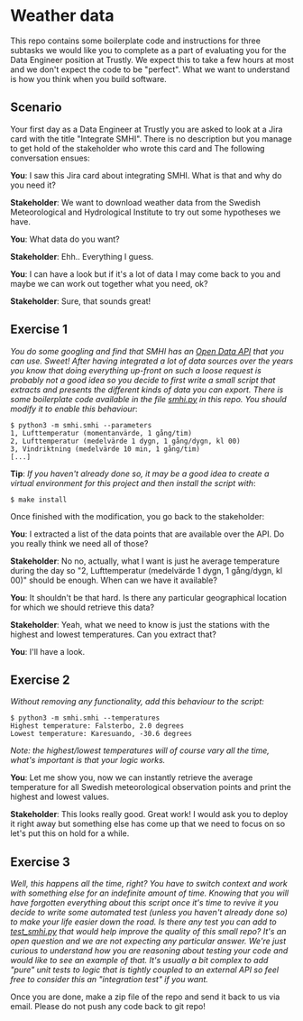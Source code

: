 # Weather data

This repo contains some boilerplate code and instructions for three subtasks we would like you to complete as a part of evaluating you for the Data Engineer position at Trustly. We expect this to take a few hours at most and we don't expect the code to be "perfect". What we want to understand is how you think when you build software.

## Scenario
Your first day as a Data Engineer at Trustly you are asked to look at a Jira card with the title "Integrate SMHI". There is no description but you manage to get hold of the stakeholder who wrote this card and The following conversation ensues:

__You__: I saw this Jira card about integrating SMHI. What is that and why do you need it?

__Stakeholder__: We want to download weather data from the Swedish Meteorological and Hydrological Institute to try out some hypotheses we have.

__You__: What data do you want?

__Stakeholder__: Ehh.. Everything I guess.

__You__: I can have a look but if it's a lot of data I may come back to you and maybe we can work out together what you need, ok?

__Stakeholder__: Sure, that sounds great!

## Exercise 1

_You do some googling and find that SMHI has an [Open Data API](https://opendata.smhi.se/apidocs/metobs/index.html) that you can use. Sweet! After having integrated a lot of data sources over the years you know that doing everything up-front on such a loose request is probably not a good idea so you decide to first write a small script that extracts and presents the different kinds of data you can export. There is some boilerplate code available in the file [smhi.py](smhi.py) in this repo. You should modify it to enable this behaviour_:

````
$ python3 -m smhi.smhi --parameters
1, Lufttemperatur (momentanvärde, 1 gång/tim)
2, Lufttemperatur (medelvärde 1 dygn, 1 gång/dygn, kl 00)
3, Vindriktning (medelvärde 10 min, 1 gång/tim)
[...]
````

__Tip__: _If you haven't already done so, it may be a good idea to create a virtual environment for this project and then install the script with_:
````
$ make install
````

Once finished with the modification, you go back to the stakeholder:

__You__: I extracted a list of the data points that are available over the API. Do you really think we need all of those?

__Stakeholder__: No no, actually, what I want is just he average temperature during the day so "2, Lufttemperatur (medelvärde 1 dygn, 1 gång/dygn, kl 00)" should be enough. When can we have it available?

__You__: It shouldn't be that hard. Is there any particular geographical location for which we should retrieve this data?

__Stakeholder__: Yeah, what we need to know is just the stations with the highest and lowest temperatures. Can you extract that?

__You__: I'll have a look.

## Exercise 2

_Without removing any functionality, add this behaviour to the script:_

````
$ python3 -m smhi.smhi --temperatures
Highest temperature: Falsterbo, 2.0 degrees
Lowest temperature: Karesuando, -30.6 degrees
````

_Note: the highest/lowest temperatures will of course vary all the time, what's important is that your logic works._

__You__: Let me show you, now we can instantly retrieve the average temperature for all Swedish meteorological observation points and print the highest and lowest values.

__Stakeholder__: This looks really good. Great work! I would ask you to deploy it right away but something else has come up that we need to focus on so let's put this on hold for a while.


## Exercise 3

_Well, this happens all the time, right? You have to switch context and work with something else for an indefinite amount of time. Knowing that you will have forgotten everything about this script once it's time to revive it you decide to write some automated test (unless you haven't already done so) to make your life easier down the road. Is there any test you can add to [test_smhi.py](test_smhi.py) that would help improve the quality of this small repo? It's an open question and we are not expecting any particular answer. We're just curious to understand how you are reasoning about testing your code and would like to see an example of that. It's usually a bit complex to add "pure" unit tests to logic that is tightly coupled to an external API so feel free to consider this an "integration test" if you want._

Once you are done, make a zip file of the repo and send it back to us via email. Please do not push any code back to git repo!
